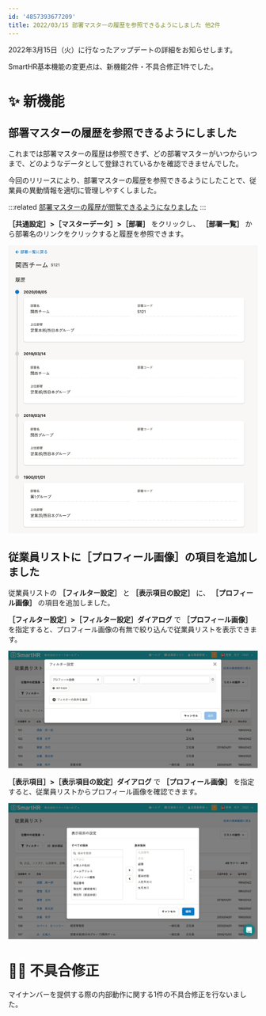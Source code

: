 ```yaml
---
id: '4857393677209'
title: 2022/03/15 部署マスターの履歴を参照できるようにしました 他2件
---
```

2022年3月15日（火）に行なったアップデートの詳細をお知らせします。

SmartHR基本機能の変更点は、新機能2件・不具合修正1件でした。

# ✨ 新機能

## 部署マスターの履歴を参照できるようにしました

これまでは部署マスターの履歴は参照できず、どの部署マスターがいつからいつまで、どのようなデータとして登録されているかを確認できませんでした。

今回のリリースにより、部署マスターの履歴を参照できるようにしたことで、従業員の異動情報を適切に管理しやすくしました。

:::related
[部署マスターの履歴が閲覧できるようになりました](https://smarthr.jp/update/34072)
:::

 **［共通設定］>［マスターデータ］>［部署］** をクリックし、 **［部署一覧］** から部署名のリンクをクリックすると履歴を参照できます。

![](./screencapture-help-inc-smarthr-jp-admin-departments-f10d1639-7bbc-4e10-8b5c-e24648c59fed-2022-03-16-11_45_05-2.png)

## 従業員リストに［プロフィール画像］の項目を追加しました

従業員リストの **［フィルター設定］** と **［表示項目の設定］** に、 **［プロフィール画像］** の項目を追加しました。

 **［フィルター設定］>［フィルター設定］ダイアログ** で **［プロフィール画像］** を指定すると、プロフィール画像の有無で絞り込んで従業員リストを表示できます。

![](./__________2022-03-15_19_20_18.png)

 **［表示項目］>［表示項目の設定］ダイアログ** で **［プロフィール画像］** を指定すると、従業員リストからプロフィール画像を確認できます。

![](./__________2022-03-15_19_21_19.png)

# 👨‍⚕️ 不具合修正

マイナンバーを提供する際の内部動作に関する1件の不具合修正を行ないました。
